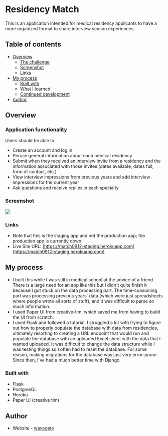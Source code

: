 # Residency Match

This is an application intended for medical residency applicants to have a more organized format to share interview season experiences.

## Table of contents

- [Overview](#overview)
  - [The challenge](#the-challenge)
  - [Screenshot](#screenshot)
  - [Links](#links)
- [My process](#my-process)
  - [Built with](#built-with)
  - [What I learned](#what-i-learned)
  - [Continued development](#continued-development)
- [Author](#author)

## Overview

### Application functionality

Users should be able to:

- Create an account and log in
- Peruse general information about each medical residency
- Submit when they received an interview invite from a residency and the information associated with those invites (dates available, dates full, form of contact, etc.)
- View interview impressions from previous years and add interview impressions for the current year
- Ask questions and receive replies in each specialty

### Screenshot

![](./screenshot.jpg)

### Links

- Note that this is the staging app and not the production app; the production app is currently down
- Live Site URL: [https://match0912-staging.herokuapp.com](https://match0912-staging.herokuapp.com)

## My process

- I built this while I was still in medical school at the advice of a friend. There is a large need for an app like this but I didn't quite finish it because I got stuck on the data processing part. The time-consuming part was processing previous years' data (which were just spreadsheets where people wrote all sorts of stuff), and it was difficult to parse so much information.
- I used Paper UI from creative-tim, which saved me from having to build the UI from scratch.
- I used Flask and followed a tutorial. I struggled a lot with trying to figure out how to properly populate the database with data from residencies, ultimately resorting to creating a URL endpoint that would run and populate the database with an uploaded Excel sheet with the data that I wanted uploaded. It was difficult to change the data structure while I was testing things so I often had to reset the database. For some reason, making migrations for the database was just very error-prone. Since then, I've had a much better time with Django.

### Built with

- Flask
- PostgresQL
- Heroku
- Paper UI (creative tim)

## Author

- Website - [wavegate](https://github.com/wavegate)
